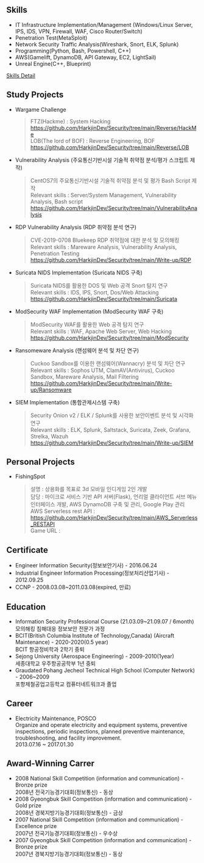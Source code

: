 ## Skills 

- IT Infrastructure Implementation/Management (Windows/Linux Server, IPS, IDS, VPN, Firewall, WAF, Cisco Router/Switch)
- Penetration Test(MetaSploit)
- Network Security Traffic Analysis(Wireshark, Snort, ELK, Splunk)
- Programming(Python, Bash, Powershell, C++)
- AWS(Gamelift, DynamoDB, API Gateway, EC2, LightSail)
- Unreal Engine(C++, Blueprint)

[Skills Detail](https://github.com/HarkjinDev/HarkjinDev/blob/main/skills.md)

## Study Projects
- Wargame Challenge   
  > FTZ(Hackme) : System Hacking  
  > https://github.com/HarkjinDev/Security/tree/main/Reverse/HackMe   
  > LOB(The lord of BOF) : Reverse Engineering, BOF   
  > https://github.com/HarkjinDev/Security/tree/main/Reverse/LOB
  
- Vulnerability Analysis (주요통신기반시설 기술적 취약점 분석/평가 스크립트 제작)   
  > CentOS7의 주요통신기반시설 기술적 취약점 분석 및 평가 Bash Script 제작   
  > Relevant skills : Server/System Management, Vulnerability Analysis, Bash script
  > https://github.com/HarkjinDev/Security/tree/main/VulnerabilityAnalysis
  
- RDP Vulnerability Analysis (RDP 취약점 분석 연구)   
  > CVE-2019-0708 Bluekeep RDP 취약점에 대한 분석 및 모의해킹   
  > Relevant skills : Mareware Analysis, Vulnerability Analysis, Penetration Testing
  > https://github.com/HarkjinDev/Security/tree/main/Write-up/RDP
  
- Suricata NIDS Implementation (Suricata NIDS 구축)   
  > Suricata NIDS를 활용한 DOS 및 Web 공격 Snort 탐지 연구   
  > Relevant skills : IDS, IPS, Snort, Dos/Web Attacking   
  > https://github.com/HarkjinDev/Security/tree/main/Suricata
  
- ModSecurity WAF Implementation (ModSecurity WAF 구축)   
  > ModSecurity WAF를 활용한 Web 공격 탐지 연구   
  > Relevant skills : WAF, Apache Web Server, Web Hacking   
  > https://github.com/HarkjinDev/Security/tree/main/ModSecurity
  
- Ransomeware Analysis (랜섬웨어 분석 및 차단 연구)   
  > Cuckoo Sandbox를 이용한 랜섬웨어(Wannacry) 분석 및 차단 연구   
  > Relevant skills : Sophos UTM, ClamAV(Antivirus), Cuckoo Sandbox, Mareware Analysis, Mail Filtering
  > https://github.com/HarkjinDev/Security/tree/main/Write-up/Ransomware
  
- SIEM Implementation (통합관제시스템 구축)     
  > Security Onion v2 / ELK / Splunk를 사용한 보안이벤트 분석 및 시각화 연구   
  > Relevant skills : ELK, Splunk, Saltstack, Suricata, Zeek, Grafana, Strelka, Wazuh
  > https://github.com/HarkjinDev/Security/tree/main/Write-up/SIEM

## Personal Projects
- FishingSpot 
  > 설명 : 상용화를 목표로 3d 모바일 인디게임 2인 개발   
  > 담당 : 마이크로 서비스 기반 API 서버(Flask), 언리얼 클라이언트 서브 메뉴 인터페이스 개발, AWS DynamoDB 구축 및 관리, Google Play 관리   
  > AWS Serverless rest API : https://github.com/HarkjinDev/Security/tree/main/AWS_Serverless_RESTAPI   
  > Game URL : 

## Certificate
- Engineer Information Security(정보보안기사) - 2016.06.24
- Industrial Engineer Information Processing(정보처리산업기사) - 2012.09.25
- CCNP - 2008.03.08~2011.03.08(expired, 만료)

## Education
- Information Security Professional Course (21.03.09~21.09.07 / 6month)   
  모의해킹 침해대응 정보보안 전문가 과정
- BCIT(British Columbia Institute of Technology,Canada) (Aircraft Maintenance) - 2020-2020(0.5 year)   
  BCIT 항공정비학과 2학기 중퇴
- Sejong University (Aerospace Engineering) - 2009-2010(1year)   
  세종대학교 우주항공공학부 1년 중퇴
- Graudated Pohang Jecheol Technical High School (Computer Network) - 2006~2009   
  포항제철공업고등학교 컴퓨터네트워크과 졸업 

## Career
- Electricity Maintenance, POSCO   
  Organize and operate electricity and equipment systems, preventive inspections, periodic inspections, planned preventive maintenance, troubleshooting, and facility improvement.   
  2013.07.16 ~ 2017.01.30

## Award-Winning Carrer
- 2008 National Skill Competition (information and communication) - Bronze prize   
  2008년 전국기능경기대회(정보통신) - 동상
- 2008 Gyeongbuk Skill Competition (information and communication) - Gold prize   
  2008년 경북지방기능경기대회(정보통신) - 금상
- 2007 National Skill Competition (information and communication) - Excellence prize   
  2007년 전국기능경기대회(정보통신) - 우수상
- 2007 Gyeongbuk Skill Competition (information and communication) - Bronze prize   
  2007년 경북지방기능경기대회(정보통신) - 동상


